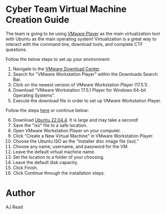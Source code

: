 # Cyber Team Virtual Machine Creation Guide 

The team is going to be using [VMware Player](https://www.vmware.com/products/workstation-player.html) as the main virtualization tool with Ubuntu as the main operating system! Virtualization is a great way to interact with the command line, download tools, and complete CTF questions. 

Follow the below steps to set up your environment:

1. Navigate to the [VMware Download Center](https://customerconnect.vmware.com/downloads/#all_products). 
2. Search for "VMware Workstation Player" within the Downloads Search Bar. 
3. Click on the newest version of VMware Workstation Player (17.5.1)
. 
4. Download "VMware Workstation 17.5.1 Player for Windows 64-bit Operating Systems".
5. Execute the download file in order to set up VMware Workstation Player. 

Follow the steps [here](https://www.geeksforgeeks.org/how-to-install-ubuntu-on-windows-using-vmware/) or continue below:

6. Download [Ubuntu 22.04.4](https://ubuntu.com/download/desktop). It is large and may take a second! 
7. Save the "iso" file to a safe location. 
8. Open VMware Workstation Player on your computer. 
9. Click "Create a New Virtual Machine" in VMware Workstation Player. 
10. Choose the Ubuntu ISO as the "Installer disc image file (iso)." 
11. Choose any name, username, and password for the VM. 
12. Leave the default virtual machine name. 
13. Set the location to a folder of your choosing. 
13. Leave the default disk capacity. 
14. Click Finish. 
15. Click Continue through the installation steps. 


# Author 
AJ Read 